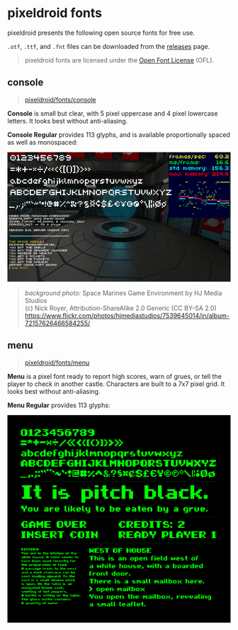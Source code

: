 # pixeldroid fonts

pixeldroid presents the following open source fonts for free use.

`.otf`, `.ttf`, and `.fnt` files can be downloaded from the [releases][releases] page.

> pixeldroid fonts are licensed under the [Open Font License][ofl] (OFL).


## console
> [pixeldroid/fonts/console][font-console]

**Console** is small but clear, with 5 pixel uppercase and 4 pixel lowercase letters. It looks best without anti-aliasing.

**Console Regular** provides 113 glyphs, and is available proportionally spaced as well as monospaced:

![console regular][specimen-console-regular]
> _background photo:_ Space Marines Game Environment by HJ Media Studios <br>
> (c) Nick Royer, Attribution-ShareAlike 2.0 Generic (CC BY-SA 2.0) <br>
> https://www.flickr.com/photos/hjmediastudios/7539645014/in/album-72157626466584255/


## menu
> [pixeldroid/fonts/menu][font-menu]

**Menu** is a pixel font ready to report high scores, warn of grues, or tell the player to check in another castle. Characters are built to a 7x7 pixel grid. It looks best without anti-aliasing.

**Menu Regular** provides 113 glyphs:

![menu regular][specimen-menu-regular]


[font-console]: console/ "pixeldroid Console regular"
[font-menu]: menu/ "pixeldroid Menu regular"
[specimen-console-regular]: console/docs/specimen.png "pixeldroid Console regular type specimen"
[specimen-menu-regular]: menu/docs/specimen.png "pixeldroid Menu regular type specimen"
[ofl]: http://scripts.sil.org/OFL "Open Font License"
[releases]: https://github.com/pixeldroid/fonts/releases/latest "Latest Releases"
